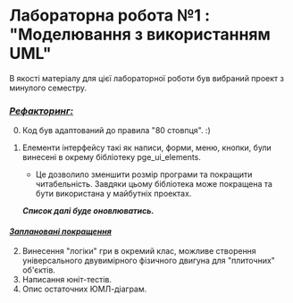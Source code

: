 # Лабораторна робота №1 : "Моделювання з використанням  UML"

В якості матеріалу для цієї лабораторної роботи був вибраний проект з минулого семестру.

### *<u>Рефакторинг:</u>*

0. Код був адаптований до правила "80 стовпця". :)

1. Елементи інтерфейсу такі як написи, форми, меню, кнопки, були винесені в окрему бібліотеку pge_ui_elements.

   - Це дозволило зменшити розмір програми та покращити читабельність. Завдяки цьому бібліотека може покращена та бути використана у майбутніх проектах.

   ***Список далі буде оновлюватись.*** 

#### ***<u>Заплановані покращення</u>***

2) Винесення "логіки" гри в окремий клас, можливе створення універсального двувимірного фізичного двигуна для "плиточних" об'єктів.
3) Написання юніт-тестів.
4) Опис остаточних ЮМЛ-діаграм.

 
